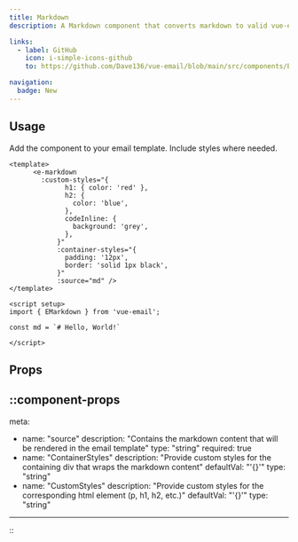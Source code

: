```yaml
---
title: Markdown
description: A Markdown component that converts markdown to valid vue-email template code

links:
  - label: GitHub
    icon: i-simple-icons-github
    to: https://github.com/Dave136/vue-email/blob/main/src/components/EMarkdown.vue

navigation:
  badge: New
---
```



## Usage
Add the component to your email template. Include styles where needed.

```vue
<template>
      <e-markdown 
        :custom-styles="{
              h1: { color: 'red' },
              h2: {
                color: 'blue',
              },
              codeInline: {
                background: 'grey',
              },
            }"
            :container-styles="{
              padding: '12px',
              border: 'solid 1px black',
            }"
            :source="md" />
</template>

<script setup>
import { EMarkdown } from 'vue-email';

const md = `# Hello, World!`

</script>
```

## Props

::component-props
---
meta:
  - name: "source"
    description: "Contains the markdown content that will be rendered in the email template"
    type: "string"
    required: true
  - name: "ContainerStyles"
    description: "Provide custom styles for the containing div that wraps the markdown content"
    defaultVal: "'{}'"
    type: "string"
  - name: "CustomStyles"
    description: "Provide custom styles for the corresponding html element (p, h1, h2, etc.)"
    defaultVal: "'{}'"
    type: "string"
---
::